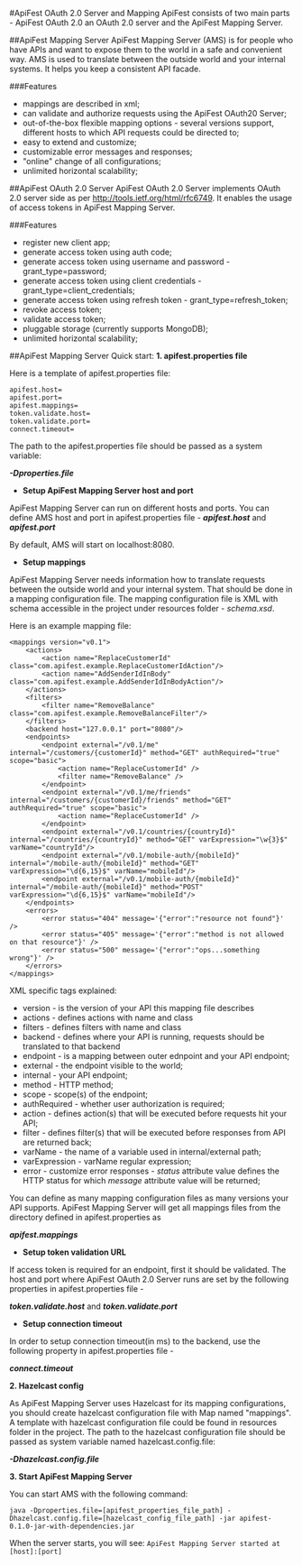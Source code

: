 #ApiFest OAuth 2.0 Server and Mapping
ApiFest consists of two main parts - ApiFest OAuth 2.0 an OAuth 2.0 server and the ApiFest Mapping Server.

##ApiFest Mapping Server
ApiFest Mapping Server (AMS) is for people who have APIs and want to expose them to the world in a safe and convenient way.
AMS is used to translate between the outside world and your internal systems. It helps you keep a consistent API facade.

###Features
- mappings are described in xml;
- can validate and authorize requests using the ApiFest OAuth20 Server;
- out-of-the-box flexible mapping options - several versions support, different hosts to which API requests could be directed to;
- easy to extend and customize;
- customizable error messages and responses;
- "online" change of all configurations;
- unlimited horizontal scalability;


##ApiFest OAuth 2.0 Server
ApiFest OAuth 2.0 Server implements OAuth 2.0 server side as per http://tools.ietf.org/html/rfc6749.
It enables the usage of access tokens in ApiFest Mapping Server.

###Features
- register new client app;
- generate access token using auth code;
- generate access token using username and password - grant_type=password;
- generate access token using client credentials - grant_type=client_credentials;
- generate access token using refresh token - grant_type=refresh_token;
- revoke access token;
- validate access token;
- pluggable storage (currently supports MongoDB);
- unlimited horizontal scalability;


##ApiFest Mapping Server Quick start:
**1. apifest.properties file**

Here is a template of apifest.properties file:
```
apifest.host=
apifest.port=
apifest.mappings=
token.validate.host=
token.validate.port=
connect.timeout=
```

The path to the apifest.properties file should be passed as a system variable:

***-Dproperties.file***

* **Setup ApiFest Mapping Server host and port**

ApiFest Mapping Server can run on different hosts and ports.
You can define AMS host and port in apifest.properties file -
***apifest.host*** and ***apifest.port***

By default, AMS will start on localhost:8080.

* **Setup mappings**

ApiFest Mapping Server needs information how to translate requests between the outside world and your internal system.
That should be done in a mapping configuration file. 
The mapping configuration file is XML with schema accessible in the project under resources folder - *schema.xsd*.

Here is an example mapping file:
```
<mappings version="v0.1">
    <actions>
        <action name="ReplaceCustomerId" class="com.apifest.example.ReplaceCustomerIdAction"/>
        <action name="AddSenderIdInBody" class="com.apifest.example.AddSenderIdInBodyAction"/>
    </actions>
    <filters>
        <filter name="RemoveBalance" class="com.apifest.example.RemoveBalanceFilter"/>
    </filters>
    <backend host="127.0.0.1" port="8080"/>
    <endpoints>
        <endpoint external="/v0.1/me" internal="/customers/{customerId}" method="GET" authRequired="true" scope="basic">
            <action name="ReplaceCustomerId" />
            <filter name="RemoveBalance" />
        </endpoint>
        <endpoint external="/v0.1/me/friends" internal="/customers/{customerId}/friends" method="GET" authRequired="true" scope="basic">
            <action name="ReplaceCustomerId" />
        </endpoint>
        <endpoint external="/v0.1/countries/{countryId}" internal="/countries/{countryId}" method="GET" varExpression="\w{3}$" varName="countryId"/>
        <endpoint external="/v0.1/mobile-auth/{mobileId}" internal="/mobile-auth/{mobileId}" method="GET" varExpression="\d{6,15}$" varName="mobileId"/>
        <endpoint external="/v0.1/mobile-auth/{mobileId}" internal="/mobile-auth/{mobileId}" method="POST" varExpression="\d{6,15}$" varName="mobileId"/>
    </endpoints>
    <errors>
        <error status="404" message='{"error":"resource not found"}' />
        <error status="405" message='{"error":"method is not allowed on that resource"}' />
        <error status="500" message='{"error":"ops...something wrong"}' />
    </errors>
</mappings>
```

XML specific tags explained:

- version - is the version of your API this mapping file describes
- actions - defines actions with name and class
- filters - defines filters with name and class
- backend - defines where your API is running, requests should be translated to that backend 
- endpoint - is a mapping between outer ednpoint and your API endpoint;
- external - the endpoint visible to the world;
- internal - your API endpoint;
- method - HTTP method;
- scope - scope(s) of the endpoint;
- authRequired - whether user authorization is required;
- action - defines action(s) that will be executed before requests hit your API;
- filter - defines filter(s) that will be executed before responses from API are returned back;
- varName - the name of a variable used in internal/external path;
- varExpression - varName regular expression;
- error - customize error responses - *status* attribute value defines the HTTP status for which *message* attribute value will be returned;

You can define as many mapping configuration files as many versions your API supports.
ApiFest Mapping Server will get all mappings files from the directory defined in apifest.properties as 

***apifest.mappings***

* **Setup token validation URL**

If access token is required for an endpoint, first it should be validated. The host and port where ApiFest OAuth 2.0 Server runs are set by the following properties in apifest.properties file -

***token.validate.host*** and ***token.validate.port*** 

* **Setup connection timeout**

In order to setup connection timeout(in ms) to the backend, use the following property in apifest.properties file -

***connect.timeout***


**2. Hazelcast config**

As ApiFest Mapping Server uses Hazelcast for its mapping configurations, you should create hazelcast configuration 
file with Map named "mappings".
A template with hazelcast configuration file could be found in resources folder in the project.
The path to the hazelcast configuration file should be passed as system variable named hazelcast.config.file:

***-Dhazelcast.config.file***

**3. Start ApiFest Mapping Server**

You can start AMS with the following command:

```java -Dproperties.file=[apifest_properties_file_path] -Dhazelcast.config.file=[hazelcast_config_file_path] -jar apifest-0.1.0-jar-with-dependencies.jar```

When the server starts, you will see:
```ApiFest Mapping Server started at [host]:[port]```
